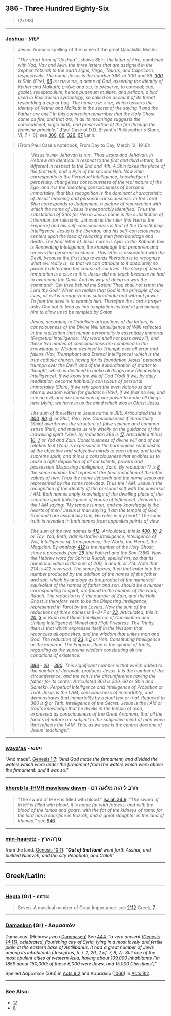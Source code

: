 ## 386 - Three Hundred Eighty-Six
> (2x193)

---

### [Joshua](/keys/IShVO) - ישוע
> Jesus. Aramaic spelling of the name of the great Qabalistic Master.

> *"The short form of "Joshua"...shows Shin, the letter of Fire, combined with Yod, Vav and Ayin, the three letters that are assigned in the Sepher Yetzirah to the earth signs, Virgo, Taurus, and Capricorn, respectively. The name Jesus is the number 386, or 300 and 86. [300](300) is Shin (Fire), [86](86) is אהיה אדני, a name of God, asserting the identity of Kether and Malkuth; אלהים; and כוס, to preserve, to conceal; cup, goblet, receptaculum, hence pudenum mulibre, and pelican, a bird used in Rosicrucian symbology, so called on account of its throat resembling a cup or bag. The name אהיה אדני, which asserts the identity of Kether and Malkuth is the secret of the saying 'I and the Father are one." In this connection remember that the Holy Ghost came as fire, and that כוס, in all its meanings suggests the concealment, virgin birth, and preservation of the fire through the feminine principle."* [Paul Case of D.D. Bryant's Philosopher's Stone, VI, 7 + 8]. see [300](300), [86](86), [326](326), [67](67) Latin.

> [From Paul Case's notebook, From Day to Day, March 12, 1916]:

> > *"Jesus is ישוע Jehovah is יהוה. Thus Jesus and Jehovah, in Hebrew are identical in respect to the first and third letters, but different in respect to the 2nd and 4th. A Shin takes the place of the first Heh, and a Ayin of the second Heh. Now Shin corresponds to the Perpetual Intelligence, knowledge of perpetuity, changeless consciousness of the real nature of the Ego, and it is the liberating consciousness of personal immortality, that this recognition is the dominant characteristic of Jesus' teaching and personal consciousness. In the Tarot Shin corresponds to Judgement, a picture of resurrection with which the name of Jesus is inseparably identified. Thus the substitution of Shin for Heh in Jesus name is the substitution of Liberation for rulership. Jehovah is the ruler (For Heh is the Emperor) and his self-consciousness is that of the Constituting Intelligence. Jesus is the liberator, and his self-consciousness centers upon the idea of releasing men from bondage and death. The final letter of Jesus name is Ayin. In the Kabalah this is Renovating Intelligence, the knowledge that preserves and renews the personal existence. This letter is associated with the Devil, because the first step towards liberation is to recognize what evil really is, so that we can attribute to it absolutely no power to determine the course of our lives. The story of Jesus' temptation is a clue to this. Jesus did not teach because he had to overcome the Devil. And his way of doing so was the command: 'Get thee behind me Satan! Thou shall not tempt the Lord thy God.' When we realize that God is the principle of our lives, all evil is recognized as subordinate and without power. To fear the devil is to worship him. Therefore the Lord's prayer asks God not to lead us into temptation instead of pensioning him to allow us to be tempted by Satan.*

> > *Jesus, according to Cabalistic attributions of the letters, is consciousness of the Divine Will (Intelligence of Will) reflected in the realization that human personality is essentially immortal (Perpetual Intelligence, "My word shall not pass away."), and these two modes of consciousness are combined in the knowledge or Wisdom destined to Triumph over all error and failure (Vav, Triumphant and Eternal Intelligence) which is the true catholic church, having for its foundation Jesus' personal triumph over the Devil, and of the subordination of matter to thought, which is destined to make all things new (Renovating Intelligence). If we know the will of God (Yod) if we, by daily meditation, become habitually conscious of personal immortality (Shin); if we rely upon the ever-victorious and eternal wisdom within for guidance (Vav), if we fear no evil, and see no evil, and are conscious of our power to make all things new (Ayin), we have in us the mind which was in Christ Jesus.*

> > *The sum of the letters in Jesus name is 386. Articulated this is [300](300), [80](80), [6](6), or Shin, Peh, Vav. Consciousness if immortality (Shin) overthrows the structure of false science and common-sense (Peh), and makes us rely wholly on the guidance of the indwelling spirit (Vav). by reduction 386 is [17](17). Articulated this is [10](10), [7](7) or Yod and Zain. Consciousness of divine will and of our relation to it (Yod) is expressed in the harmonious relationship of the objective and subjective minds to each other, and to the supreme spirit, and this is a consciousness that enables us to make a right deposition of all our talents, powers and possession (Disposing Intelligence, Zain). By reduction 17 is [8](8), the same number that represent the final reduction of the letter values of יהוה. Thus the name Jehovah and the name Jesus are represented by the same root-idea. Thus the I AM, Jesus is the recognition of the identity of the personal self with the universal I AM. Both names imply knowledge of the dwelling place of the supreme spirit (Intelligence of House of Influence). Jehovah is the I AM saying: 'My temple is man, and my knowledge is the hearts of men.' Jesus is man saying 'I am the temple of God; God and I are essentially One, He rules in my heart.' The same truth is revealed in both names from opposites points of view.*

> > *The sum of the two names is [412](412). Articulated, this is [400](400), [10](10), [2](2) or Tav, Yod, Beth; Administrative Intelligence, Intelligence of Will, Intelligence of Transparency; the World, the Hermit, the Magician. By analogy [412](412) is the number of the Holy Ghost; since it proceeds from [26](26) (the Father) and the Son (386). Now the Hebrew word for Spirit is Ruach, spelled רוח, so that its numerical value is the sum of 200, 6 and 8. or 214. Note that 214 is 412 reversed. The same figures, then that enter into the number produced by the addition of the names of the father and son, which by analogy as the product of the numerical equivalent of the names of father and son, should be a number corresponding to spirit, are found in the number of the word, Ruach. The reduction is 7, the number of Zain, and the Holy Ghost is therefore seen to be the Disposing Intelligence, represented in Tarot by the Lovers. Now the sum of the reductions of three names is 8+8+7 or [23](23). Articulated, this is [20](20), [3](3) or Kaph and Gimel (Intelligence of Conciliation and Uniting Intelligence): Wheel and High Priestess. The Trinity, then is that which expresses itself in the Wisdom that reconciles all opposites, and the wisdom that unites man and God. The reduction of [23](23) is [5](5) or Heh: Constituting Intelligence or the Emperor. The Emperor, then is the symbol of trinity, regarding as the supreme wisdom constituting all the conditions of existence.*

> > *[386](386) - [26](26) = [360](360). This significant number is that which added to the number of Jehovah, produces Jesus. It is the number of the circumference, and the son is the circumference having the father for its center. Articulated 360 is 300, 60 or Shin and Samekh. Perpetual Intelligence and Intelligence of Probation or Trial. Jesus is the I AM, consciousness of immortality, and demonstrates that immortality by actual test or trial. Reduced to 360 is [9](9) or Teth. Intelligence of the Secret. Jesus is the I AM or God's knowledge that he dwells in the temple of man, expressed as consciousness of the Great Arcanum, that all the forces of nature are subject to the subjective mind of man when that reflects the I AM. This, as we see is the central doctrine of Jesus' teachings."*

---

### [waya'as](/keys/VIOSh) - ויעש
"And made". [Genesis 1:7](http://biblehub.com/genesis/1-7.htm): *"And God made the firmament, and divided the waters which were under the firmament from the waters which were above the firmament: and it was so."*

---

### [khereb la-IHVH mawleaw dawm](/keys/ChRB.LIHVH.MLAH.DM) - חרב ליהוה מלאה דם
> "The sword of IHVH is filled with blood." [Isaiah 34:6](http://biblehub.com/isaiah/34-6.htm): *"The sword of IHVH is filled with blood, it is made fat with fatness, and with the blood of the lambs and goats, with the fat of the kidneys of rams: for the lord has a sacrifice in Bozrah, and a great slaughter in the land of Idumea."* see [946](946).

---

### [min-haaretz](/keys/MN-HARTz) - מן־הארץ
from the land. [Genesis 10:11](https://biblehub.com/genesis/10-11.htm): *"**Out of that land** went forth Asshur, and builded Nineveh, and the city Rehoboth, and Calah"*

---

## Greek/Latin:

---

### [Hepta](/greek?word=epta) (Gr) - επτα
> Seven. A mystical number of Great Importance. see [2112](2112) Greek, [7](7).

---

### [Damaskon](/greek?word=damaskon) (Gr) - Δαμασκὸν
Damascus. (Hebrew דמשק [Dammaseq](/keys/DMShQ)) See [444](444). *"a very ancient ([Genesis 14:15](http://biblehub.com/genesis/14-15.htm)), celebrated, flourishing city of Syria, lying in a most lovely and fertile plain at the eastern base of Antilibanus. It had a great number of Jews among its inhabitants (Josephus, b. j. 2, 20, 2 cf. 7, 8, 7). Still one of the most opulent cities of western Asia, having about 109,000 inhabitants ('in 1859 about 150,000; of these 6,000 were Jews, and 15,000 Christians')"*

Spelled Δαμασκὸν (386) in [Acts 9:2](http://biblehub.com/acts/9-2.htm) and Δαμασκῷ ([1066](1066)) in [Acts 9:2](http://biblehub.com/acts/9-3.htm).

---

### See Also:

- [17](17)
- [8](8)
